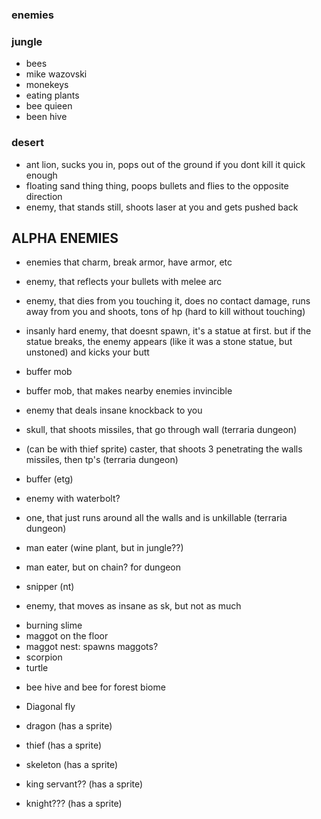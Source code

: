 ### enemies

### jungle

* bees
* mike wazovski
* monekeys
* eating plants
* bee quieen
* been hive

### desert

* ant lion, sucks you in, pops out of the ground if you dont kill it quick enough
* floating sand thing thing, poops bullets and flies to the opposite direction
* enemy, that stands still, shoots laser at you and gets pushed back

## ALPHA ENEMIES

* enemies that charm, break armor, have armor, etc

* enemy, that reflects your bullets with melee arc

* enemy, that dies from you touching it, does no contact damage, 
 runs away from you and shoots, tons of hp (hard to kill without touching)
 
* insanly hard enemy, that doesnt spawn, it's a statue at first. but if the statue breaks, the enemy appears (like it was a stone statue, but unstoned) and kicks your butt
 
* buffer mob
* buffer mob, that makes nearby enemies invincible 
* enemy that deals insane knockback to you
* skull, that shoots missiles, that go through wall (terraria dungeon)
* (can be with thief sprite) caster, that shoots 3 penetrating the walls missiles, then tp's (terraria dungeon)
* buffer (etg)
* enemy with waterbolt?
* one, that just runs around all the walls and is unkillable (terraria dungeon)
* man eater (wine plant, but in jungle??)
* man eater, but on chain? for dungeon
* snipper (nt)
* enemy, that moves as insane as sk, but not as much

+ burning slime
+ maggot on the floor
+ maggot nest: spawns maggots?
+ scorpion
+ turtle

* bee hive and bee for forest biome
* Diagonal fly

* dragon (has a sprite)
* thief (has a sprite)
* skeleton (has a sprite)
* king servant?? (has a sprite)
* knight??? (has a sprite)
